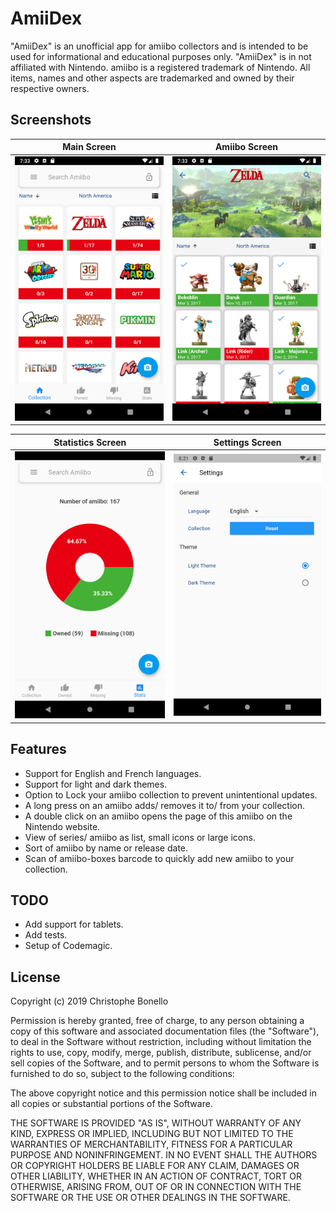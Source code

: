 # AmiiDex

"AmiiDex" is an unofficial app for amiibo collectors and is intended to be used for informational and educational purposes only. "AmiiDex" is in not affiliated with Nintendo. amiibo is a registered trademark of Nintendo. All items, names and other aspects are trademarked and owned by their respective owners. 

## Screenshots

Main Screen | Amiibo Screen
--- | ---
![Main screen](/docs/master.png?raw=true "Main screen") | ![Amiibo screen](/docs/detail.png?raw=true "Amiibo screen")

Statistics Screen | Settings Screen
--- | ---
![Statistics screen](/docs/stats.png?raw=true "Statistics screen") | ![Settings screen](/docs/settings.png?raw=true "Settings screen")

## Features 

- Support for English and French languages.
- Support for light and dark themes.
- Option to Lock your amiibo collection to prevent unintentional updates.
- A long press on an amiibo adds/ removes it to/ from your collection.
- A double click on an amiibo opens the page of this amiibo on the Nintendo website.
- View of series/ amiibo as list, small icons or large icons.
- Sort of amiibo by name or release date.
- Scan of amiibo-boxes barcode to quickly add new amiibo to your collection.

## TODO

- Add support for tablets.
- Add tests.
- Setup of Codemagic.

## License

Copyright (c) 2019 Christophe Bonello

Permission is hereby granted, free of charge, to any person obtaining a copy
of this software and associated documentation files (the "Software"), to deal
in the Software without restriction, including without limitation the rights
to use, copy, modify, merge, publish, distribute, sublicense, and/or sell
copies of the Software, and to permit persons to whom the Software is
furnished to do so, subject to the following conditions:

The above copyright notice and this permission notice shall be included in all
copies or substantial portions of the Software.

THE SOFTWARE IS PROVIDED "AS IS", WITHOUT WARRANTY OF ANY KIND, EXPRESS OR
IMPLIED, INCLUDING BUT NOT LIMITED TO THE WARRANTIES OF MERCHANTABILITY,
FITNESS FOR A PARTICULAR PURPOSE AND NONINFRINGEMENT. IN NO EVENT SHALL THE
AUTHORS OR COPYRIGHT HOLDERS BE LIABLE FOR ANY CLAIM, DAMAGES OR OTHER
LIABILITY, WHETHER IN AN ACTION OF CONTRACT, TORT OR OTHERWISE, ARISING FROM,
OUT OF OR IN CONNECTION WITH THE SOFTWARE OR THE USE OR OTHER DEALINGS IN THE
SOFTWARE.